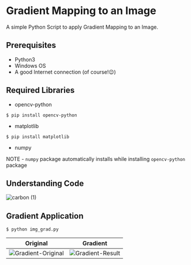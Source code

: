 # Gradient Mapping to an Image

A simple Python Script to apply Gradient Mapping to an Image.

## Prerequisites 
- Python3
- Windows OS
- A good Internet connection (of course!😉)

## Required Libraries
- opencv-python 
```
$ pip install opencv-python
```
- matplotlib 
```
$ pip install matplotlib
```
- numpy

NOTE - ```numpy``` package automatically installs while installing ```opencv-python``` package

## Understanding Code

![carbon (1)](https://user-images.githubusercontent.com/44089458/88452536-342fc080-ce7d-11ea-9646-d7f7375c79ed.png)



## Gradient Application 

```
$ python img_grad.py
```

|Original|Gradient|
|---|---|
|![Gradient-Original](https://user-images.githubusercontent.com/44089458/88452087-70612200-ce79-11ea-98c3-a14d6370e9ee.jpg)|![Gradient-Result](https://user-images.githubusercontent.com/44089458/88452205-71df1a00-ce7a-11ea-8572-a2e0fa7e3702.jpeg)|

